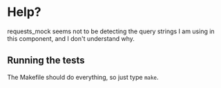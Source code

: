 # Help?

requests_mock seems not to be detecting the query strings I am using in this
component, and I don't understand why.

## Running the tests

The Makefile should do everything, so just type `make`.

